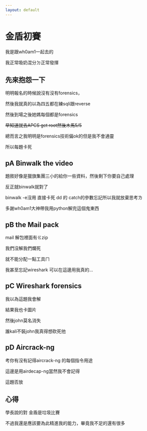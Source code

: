 ```yaml
---
layout: default
---
```


# 金盾初賽

我是跟wh0am1一起去的

我正常吸奶混分ㄉ正常發揮

## 先來抱怨一下

明明報名的時候說沒有沒有forensics，

然後我就真的以為四五都在練sqli跟reverse

然後到場之後她媽每個都是forensics

~~早知道就去APCS get root然後木馬5/5~~

總而言之我明明是forensics技術偏ok的但是我不會通靈

所以每題卡死

## pA Binwalk the video

題敘好像是獵旗集團三小的給你一些資料，然後剩下你要自己處理

反正就binwalk就對了

binwalk -e沒用 直接卡死 dd 的 catch的參數忘記所以我就放棄思考ㄌ

多謝wh0am1大神帶我用python解完這個鬼東西

## pB the Mail pack

mail 解包裡面有ㄍzip 

我們沒解我們爛死

就不能分配一點工具ㄇ

我甚至忘記wireshark 可以在這邊用我真的...

## pC Wireshark forensics

我以為這題我會解

結果我也卡圖片

然後john莫名消失

誰kali不裝john我真得想砍死他

## pD Aircrack-ng

考你有沒有記得aircrack-ng 的每個指令用途

這邊是用airdecap-ng當然我不會記得

這題否放

## 心得

學長說的對 金盾是垃圾比賽

不過我還是應該要為此精進我的能力，畢竟我不足的還有很多
